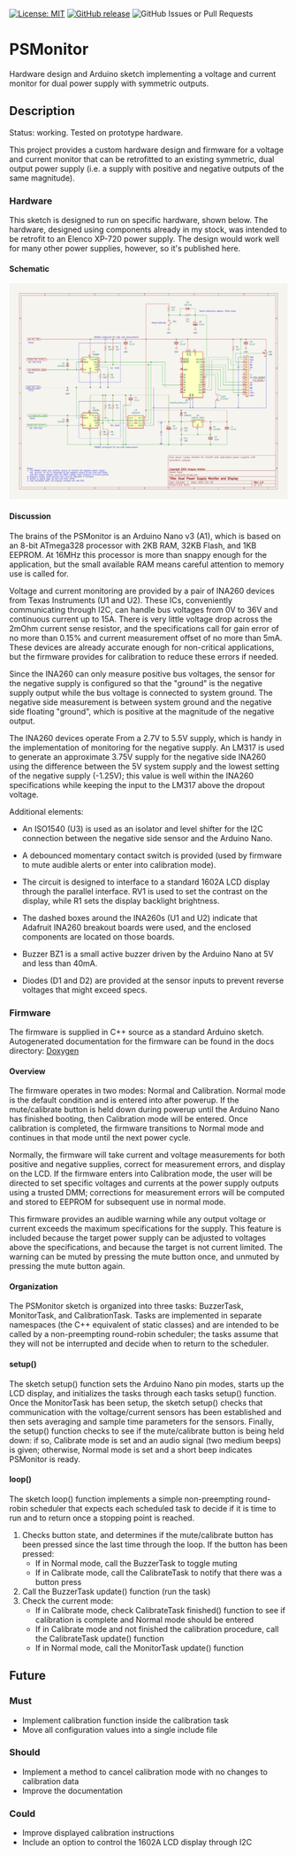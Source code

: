 
[![License: MIT](https://img.shields.io/badge/license-MIT-green.svg)](https://github.com/aicklen/psmonitor/blob/master/LICENSE)
[![GitHub release](https://img.shields.io/github/v/release/aicklen/psmonitor)](https://github.com/aicklen/psmonitor/releases)
![GitHub Issues or Pull Requests](https://img.shields.io/github/issues/aicklen/psmonitor)


# PSMonitor

Hardware design and Arduino sketch implementing a voltage and current monitor for dual power supply with symmetric outputs.

## Description

Status: working. Tested on prototype hardware.

This project provides a custom hardware design and firmware for a voltage and current monitor that can be retrofitted
to an existing symmetric, dual output power supply (i.e. a supply with positive and negative
outputs of the same magnitude).

### Hardware

This sketch is designed to run on specific hardware, shown below. The hardware,
designed using components already in my stock, was intended to be retrofit to an
Elenco XP-720 power supply. The design would work well for many other power
supplies, however, so it's published here.

#### Schematic

![Schematic for Power Supply Monitor](https://github.com/aicklen/psmonitor/blob/master/schematic/psmonitor.png?raw=true)

#### Discussion

The brains of the PSMonitor is an Arduino Nano v3 (A1), which is based on an 8-bit ATmega328 processor with 2KB RAM,
32KB Flash, and 1KB EEPROM. At 16MHz this processor is more than snappy enough for the
application, but the small available RAM means careful attention to memory use is
called for.

Voltage and current monitoring are provided by a pair of INA260 devices from Texas Instruments (U1 and U2).
These ICs, conveniently communicating through I2C, can handle bus voltages from 0V to 36V and
continuous current up to 15A. There is very little voltage drop across the 2mOhm current sense resistor,
and the specifications call for gain error of no more than 0.15% and current measurement offset of
no more than 5mA. These devices are already accurate enough for non-critical applications, but
the firmware provides for calibration to reduce these errors if needed.

Since the INA260 can only measure positive bus voltages, the sensor for the negative supply is
configured so that the "ground" is the negative supply output while the bus voltage is connected
to system ground. The negative side measurement is between system ground and
the negative side floating "ground", which is positive at the magnitude of the negative output.

The INA260 devices operate From a 2.7V to 5.5V supply, which is handy in the implementation of
monitoring for the negative supply. An LM317 is used to generate an approximate 3.75V supply for the
negative side INA260 using the difference between the 5V system supply and the lowest setting
of the negative supply (-1.25V); this value is well within the INA260 specifications while
keeping the input to the LM317 above the dropout voltage.

Additional elements:

- An ISO1540 (U3) is used as an isolator and level shifter for the I2C connection between the negative side sensor
and the Arduino Nano.

- A debounced momentary contact switch is provided (used by firmware to mute audible alerts or enter into
calibration mode).

- The circuit is designed to interface to a standard 1602A LCD display through the parallel interface.
RV1 is used to set the contrast on the display, while R1 sets the display backlight brightness.

- The dashed boxes around the INA260s (U1 and U2) indicate that Adafruit INA260 breakout boards were used,
and the enclosed components are located on those boards.

- Buzzer BZ1 is a small active buzzer driven by the Arduino Nano at 5V and less than 40mA.

- Diodes (D1 and D2) are provided at the sensor inputs to prevent reverse voltages that might exceed specs.

### Firmware

The firmware is supplied in C++ source as a standard Arduino sketch.
Autogenerated documentation for the firmware can be found in the docs directory:
[Doxygen](https://github.com/aicklen/psmonitor/blob/master/docs/html/index.html?raw=true) 

#### Overview

The firmware operates in two modes: Normal and Calibration. Normal mode is the
default condition and is entered into after powerup. If the mute/calibrate button
is held down during powerup until the Arduino Nano has finished booting, then
Calibration mode will be entered. Once calibration is completed, the firmware transitions to
Normal mode and continues in that mode until the next power cycle.

Normally, the firmware will take current and voltage measurements for both positive
and negative supplies, correct for measurement errors, and display on the LCD.
If the firmware enters into
Calibration mode, the user will be directed to set specific voltages and currents
at the power supply outputs using a trusted DMM; corrections for measurement errors
will be computed and stored to EEPROM for subsequent use in normal mode.

This firmware provides an audible warning while any output voltage or current
exceeds the maximum specifications for the supply. This feature is included
because the target power supply can be adjusted to voltages above the specifications,
and because the target is not current limited. The warning can be muted
by pressing the mute button once, and unmuted by pressing the mute button again.

#### Organization

The PSMonitor sketch is organized into three tasks: BuzzerTask, MonitorTask, and CalibrationTask.
Tasks are implemented in separate namespaces (the C++ equivalent of static classes) and are intended
to be called by a non-preempting round-robin scheduler; the tasks assume that they will not be interrupted
and decide when to return to the scheduler.

#### setup()

The sketch setup() function sets the Arduino Nano pin modes, starts up the LCD display, and
initializes the tasks through each tasks setup() function. Once the MonitorTask has been setup,
the sketch setup() checks that communication with the voltage/current sensors has been established
and then sets averaging and sample time parameters for the sensors. Finally, the setup() function
checks to see if the mute/calibrate button is being held down: if so, Calibrate mode is set and an
audio signal (two medium beeps) is given; otherwise, Normal mode is set and a short beep indicates PSMonitor is ready.

#### loop()

The sketch loop() function implements a simple non-preempting round-robin scheduler that expects
each scheduled task to decide if it is time to run and to return once a stopping point is reached.

1. Checks button state, and determines if the mute/calibrate button has been pressed since the last time
through the loop. If the button has been pressed:
    - If in Normal mode, call the BuzzerTask to toggle muting
    - If in Calibrate mode, call the CalibrateTask to notify that there was a button press
2. Call the BuzzerTask update() function (run the task)
3. Check the current mode:
    - If in Calibrate mode, check CalibrateTask finished() function to see if calibration
is complete and Normal mode should be entered
    - If in Calibrate mode and not finished the calibration procedure, call the CalibrateTask update() function
    - If in Normal mode, call the MonitorTask update() function

## Future

### Must

- Implement calibration function inside the calibration task
- Move all configuration values into a single include file

### Should

- Implement a method to cancel calibration mode with no changes to calibration data
- Improve the documentation

### Could

- Improve displayed calibration instructions
- Include an option to control the 1602A LCD display through I2C
